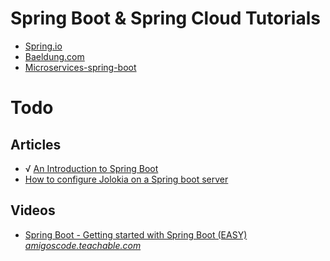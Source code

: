 # Spring Boot & Spring Cloud Tutorials

- [Spring.io](https://github.com/keer2345/java-spring-boot-cloud-tutorials/tree/master/spring.io)
- [Baeldung.com](https://github.com/keer2345/java-spring-boot-cloud-tutorials/tree/master/baeldung.com)
- [Microservices-spring-boot](https://github.com/keer2345/java-spring-boot-cloud-tutorials/tree/master/microservices-spring-boot)


# Todo
## Articles
- √ [An Introduction to Spring Boot](https://morioh.com/p/35276d1630c6/an-introduction-to-spring-boot)
- [How to configure Jolokia on a Spring boot server](https://nullbeans.com/how-to-configure-jolokia-on-a-spring-boot-server/)

## Videos
- [Spring Boot - Getting started with Spring Boot (EASY)](https://www.youtube.com/watch?v=Ke7Tr4RgRTs) *[amigoscode.teachable.com](https://amigoscode.teachable.com)*
